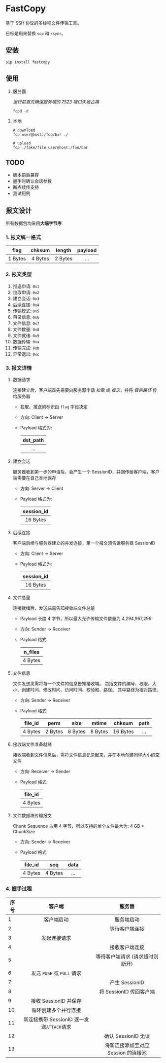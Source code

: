# FastCopy

基于 SSH 协议的多线程文件传输工具。

目标是用来替换 `scp` 和 `rsync`。


## 安装

```shell
pip install fastcopy
```

## 使用

1. 服务器

    *运行前首先确保服务端的 7523 端口未被占用*

    ```shell
    fcpd -d
    ```

2. 本地

    ```shell
    # download
    fcp user@host:/foo/bar ./

    # upload
    fcp ./fake/file user@host:/foo/bar
    ```


## TODO

- 版本前后兼容
- 握手时确认会话参数
- 断点续传支持
- 测试用例


## 报文设计

所有数据包均采用**大端字节序**

### 1. 报文统一格式

|  flag   | chksum  | length  | payload |
| :-----: | :-----: | :-----: | :-----: |
| 1 Bytes | 4 Bytes | 2 Bytes |   ...   |

### 2. 报文类型

1. 推送申请: `0x1`
2. 拉取申请: `0x2`
3. 建立会话: `0x3`
4. 后续连接: `0x4`
5. 传输模式: `0x5`
6. 目录信息: `0x6`
7. 文件信息: `0x7`
8. 文件数量: `0x8`
9. 文件就绪: `0x9`
10. 数据传输: `0xa`
11. 传输完成: `0xb`
12. 异常退出: `0xc`


### 3. 报文详情

1. 数据请求

    连接建立后，客户端首先需要向服务器申请 *拉取* 或 *推送*，并将 *目的路径* 传给服务器

    - 拉取、推送的标识由 `flag` 字段决定
    - 方向: Client -> Server
    - Payload 格式为:

        | dst_path |
        | :------: |
        |   ...    |

2. 建立会话

    服务器收到第一步的申请后，会产生一个 SessionID，并回传给客户端，客户端需要在自己本地保存

    - 方向: Server -> Client
    - Payload 格式为:

        | session_id |
        | :--------: |
        |  16 Bytes  |

3. 后续连接

    客户端后续与服务器建立的并发连接，第一个报文须告诉服务器 SessionID

    - 方向: Client -> Server
    - Payload 格式为:

        | session_id |
        | :--------: |
        |  16 Bytes  |

4. 文件总量

    连接就绪后，发送端需告知接收端文件总量

    - Payload 长度 4 字节，所以最大允许传输文件数量为 4,294,967,296
    - 方向: Sender -> Receiver
    - Payload 格式:

        | n_files |
        | :-----: |
        | 4 Bytes |

5. 文件信息

    文件发送发需将每一个文件的信息告知接收端。
    包括文件的编号、权限、大小、创建时间、修改时间、访问时间、校验和、路径。
    其中路径为相对路径。

    - 方向: Sender -> Receiver
    - Payload 格式:

        | file_id |  perm   |  size   |  mtime  |  chksum  | path  |
        | :-----: | :-----: | :-----: | :-----: | :------: | :---: |
        | 4 Bytes | 2 Bytes | 8 Bytes | 8 Bytes | 16 Bytes |  ...  |

6. 接收端文件准备就绪

    接收端收到文件信息后，需将文件信息记录起来，并在本地创建同样大小的空文件

    - 方向: Receiver -> Sender
    - Payload 格式:

        | file_id |
        | :-----: |
        | 4 Bytes |

7. 文件数据块传输报文

    Chunk Sequence 占用 4 字节，所以支持的单个文件最大为: 4 GB * ChunkSize

    - 方向: Sender -> Receiver
    - Payload 格式:

        | file_id |   seq   | data  |
        | :-----: | :-----: | :---: |
        | 4 Bytes | 4 Bytes |  ...  |


### 4. 握手过程

| 序号 |                  客户端                   |               服务器                |
| ---- | :---------------------------------------: | :---------------------------------: |
| 1    |                客户端启动                 |             服务端启动              |
| 2    |                                           |           等待客户端连接            |
| 3    |               发起连接请求                |                                     |
| 4    |                                           |           接收客户端连接            |
| 5    |                                           |   等待客户端请求 (请求超时则断开)   |
| 6    |        发送 `PUSH` 或 `PULL` 请求         |                                     |
| 7    |                                           |           产生 SessionID            |
| 8    |                                           |       将 SessionID 传回客户端       |
| 9    |           接收 SessionID 并保存           |                                     |
| 10   |           循环创建多个并行连接            |                                     |
| 11   | 新连接携带 SessionID 逐一发送`ATTACH`请求 |                                     |
| 12   |                                           |         确认 SessionID 无误         |
| 13   |                                           | 将新连接添加至对应 Session 的连接池 |
